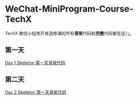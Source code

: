 # WeChat-MiniProgram-Course-TechX

TechX 微信小程序开发选修课的所有**骨架**代码和**完整**代码都在这儿。

## 第一天
[Day 1 Skeleton 第一天骨架代码](https://github.com/Clumsyndicate/WeChat-MiniProgram-Course-TechX/releases/tag/Day1Skeleton)

## 第二天
[Day 2 Skeleton 第一天骨架代码](https://github.com/Clumsyndicate/WeChat-MiniProgram-Course-TechX/releases/tag/Day-2-Skeleton)